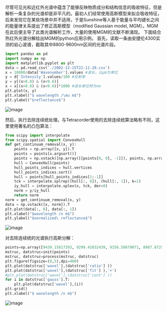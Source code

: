 尽管可见光和近红外光谱中蕴含了能够反映物质成分和结构信息的吸收特征，但是解析一条复杂的光谱却是非平凡的。最初人们经常使用高斯模型来拟合吸收特征，后来发现它在某些场景中并不适用，于是Sunshine等人基于能量与平均键长之间的能量律关系提出了修正高斯模型（modified Gaussian model, MGM）。MGM在此后便主导了此类光谱解析工作，大量的使用MGM的文献不断涌现。
下面结合热红外光谱分解给出MGM的python应用示例。
首先，读取一条由安捷伦4300实测的岩心波谱，截取其中8800-9600nm区间的光谱片段。
```python
import pandas as pd
import numpy as np
import matplotlib.pyplot as plt
data = pd.read_csv('./2002-12-15T22-11-28.csv')
x = 10000/data['Wavenumber'].values #波长，以μm为单位
y = d['Intensity'].values/100 #反射率
y = y[(x>8.8) & (x<9.6)]
x = x[(x>8.8) & (x<9.6)]*1000 #波长单位转为nm
plt.plot(x, y)
plt.xlabel("$ wavelength /\mu m$")
plt.ylabel("$reflectance$")
```
![image](https://github.com/user-attachments/assets/7ec49cf1-f98f-4ba9-a640-e488904e64de)

然后，执行去除连续统处理。与Tetracorder使用的去除连续统算法略有不同，这里使用著名的凸包算法：
```python
from scipy import interpolate
from scipy.spatial import ConvexHull
def get_continuum_removal(x, y):
    points = np.array([x, y]).T
    points = points[x.argsort()]
    points = np.vstack([np.array([[points[0, 0], -1]]), points, np.array([[points[-1, 0], -1]])])
    hull = ConvexHull(points)
    hull_points_indices = hull.vertices
    hull_points_indices.sort()
    hull = points[hull_points_indices[1:-1]]
    tck = interpolate.splrep((hull[:, 0]), (hull[:, 1]), k=1)
    iy_hull = interpolate.splev(x, tck, der=0)
    norm = y/iy_hull
    return norm
norm = get_continuum_removal(x, y)
data = np.vstack([x, norm]).T
plt.plot(data[:, 0], data[:, 1])
plt.xlabel("$wavelength /n m$")
plt.ylabel("$normalized\ reflectance$")
```
![image](https://github.com/user-attachments/assets/08c91466-2977-4a9f-ba89-3055f80da689)

对去除连续统的光谱执行高斯分解：
```python
points=np.array([9430.15817393, 9299.41032439, 9156.58679071, 8987.87293269])
mstruc, datstruc=init(points)
mstruc, datstruc=process(mstruc, datstruc)
plt.figure(figsize=(8,5),dpi=400)
plt.plot(datstruc['wavel'],(datstruc['ratio'] ))
plt.plot(datstruc['wavel'],(datstruc['fit'] ),'+')
#plt.plot(datstruc['wavel'],(datstruc['cont'] ))
for i in datstruc['gauss'].T:
    plt.plot(datstruc['wavel'],(i))
plt.grid()
plt.xlabel("$ wavelength /n m$")
```

![image](https://github.com/user-attachments/assets/ccf92055-6911-4ea1-af67-c27750e10368)
